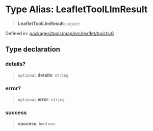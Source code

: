 # Type Alias: LeafletToolLlmResult

> **LeafletToolLlmResult**: `object`

Defined in: [packages/tools/map/src/leaflet/tool.ts:6](https://github.com/GeoDaCenter/openassistant/blob/dc72d81a35cf8e46295657303846fbb4ad891993/packages/tools/map/src/leaflet/tool.ts#L6)

## Type declaration

### details?

> `optional` **details**: `string`

### error?

> `optional` **error**: `string`

### success

> **success**: `boolean`
